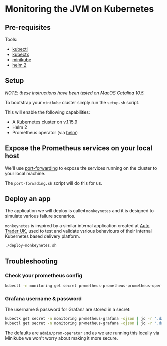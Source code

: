 # Monitoring the JVM on Kubernetes

## Pre-requisites

Tools:

- [kubectl](https://kubernetes.io/docs/tasks/tools/install-kubectl/)
- [kubectx](https://github.com/ahmetb/kubectx)
- [minikube](https://kubernetes.io/docs/tasks/tools/install-minikube/)
- [helm 2](https://github.com/helm/helm#install)

## Setup

_NOTE: these instructions have been tested on MacOS Catalina 10.5._

To bootstrap your `minikube` cluster simply run the `setup.sh` script.

This will enable the following capabilities:

- A Kubernetes cluster on v.1.15.9
- Helm 2
- Prometheus operator (via [helm](https://github.com/helm/charts/tree/master/stable/prometheus-operator))

## Expose the Prometheus services on your local host

We'll use [port-forwarding](https://kubernetes.io/docs/tasks/access-application-cluster/port-forward-access-application-cluster/) to expose the services running on the cluster to your local machine.

The `port-forwading.sh` script will do this for us.

## Deploy an app

The application we will deploy is called `monkeynetes` and it is designed to simulate various failure scenarios.

`monkeynetes` is inspired by a similar internal application created at [Auto Trader UK](https://careers.autotrader.co.uk/), used to test and validate various behaviours of their internal Kubernetes based delivery platform.

```bash
./deploy-monkeynetes.sh
```

## Troubleshooting

### Check your prometheus config

```bash
kubectl -n monitoring get secret prometheus-prometheus-prometheus-oper-prometheus -ojson | jq -r '.data["prometheus.yaml.gz"]' | base64 -d | gunzip
```

### Grafana username & password

The username & password for Grafana are stored in a secret:

```bash
kubectk get secret -n monitoring prometheus-grafana -ojson | jq -r '.data["admin-user"]' | base64 -d
kubectl get secret -n monitoring prometheus-grafana -ojson | jq -r '.data["admin-password"]' | base64 -d
```

The defaults are `admin/prom-operator` and as we are running this locally via Minikube we won't worry about making it more secure.
